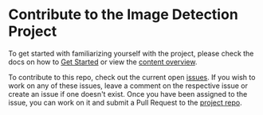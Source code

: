 # Contribute to the Image Detection Project

To get started with familiarizing yourself with the project, please check the docs on how to [Get Started](get-started.md) or view the [content overview](content.md).

To contribute to this repo, check out the current open [issues](https://github.com/aicoe-aiops/pet-image-detection/issues). If you wish to work on any of these issues, leave a comment on the respective issue or create an issue if one doesn't exist. Once you have been assigned to the issue, you can work on it and submit a Pull Request to the [project repo](https://github.com/aicoe-aiops/pet-image-detection).
